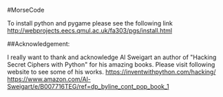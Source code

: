 #MorseCode

To install python and pygame please see the following link
http://webprojects.eecs.qmul.ac.uk/fa303/pgs/install.html

##Acknowledgement:

I really want to thank and acknowledge Al Sweigart an author of "Hacking Secret Ciphers with Python" for his amazing books. Please visit following website to see some of his works.
https://inventwithpython.com/hacking/
https://www.amazon.com/Al-Sweigart/e/B007716TEG/ref=dp_byline_cont_pop_book_1
